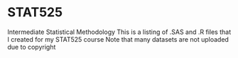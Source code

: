 # STAT525
Intermediate Statistical Methodology
This is a listing of .SAS and .R files that I created for my STAT525 course
Note that many datasets are not uploaded due to copyright
